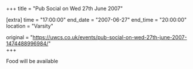 +++
title = "Pub Social on Wed 27th June 2007"

[extra]
time = "17:00:00"
end_date = "2007-06-27"
end_time = "20:00:00"
location = "Varsity"

original = "https://uwcs.co.uk/events/pub-social-on-wed-27th-june-2007-1474488996984/"    
+++

Food will be available

